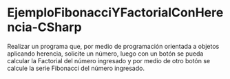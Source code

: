 # EjemploFibonacciYFactorialConHerencia-CSharp
Realizar un programa que, por medio de programación orientada a objetos aplicando herencia, solicite un número, luego con un botón se pueda calcular la Factorial del número ingresado y por medio de otro botón se calcule la serie Fibonacci del número ingresado.
